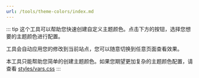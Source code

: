 ```yaml
---
url: /tools/theme-colors/index.md
---
```

::: tip
这个工具可以帮助您快速创建自定义主题颜色。点击下方的按钮，选择您想要的主题颜色进行配置。

工具会自动应用您的修改到当前站点，您可以随意切换到任意页面查看效果。

本工具只能帮助您简单的创建主题颜色。如果您期望更加复杂的主题颜色配置，请查看 [styles/vars.css](https://github.com/pengzhanbo/vuepress-theme-plume/blob/main/theme/src/client/styles/vars.css)
:::
